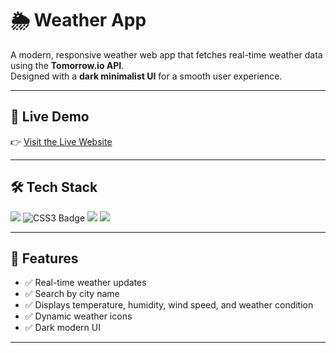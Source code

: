 # 🌦️ Weather App

A modern, responsive weather web app that fetches real-time weather data using the **Tomorrow.io API**.  
Designed with a **dark minimalist UI** for a smooth user experience.

---

## 🚀 Live Demo

👉 [Visit the Live Website]([https://your-live-site-link.com](https://weather-app-coral-seven-64.vercel.app))

---

## 🛠️ Tech Stack

<div align="left">
  <img src="https://img.shields.io/badge/HTML5-E34F26?style=for-the-badge&logo=html5&logoColor=white" />
  <img src="https://img.shields.io/badge/CSS3-1572B6?style=for-the-badge&logo=css3&logoColor=white" alt="CSS3 Badge" />
  <img src="https://img.shields.io/badge/JavaScript-F7DF1E?style=for-the-badge&logo=javascript&logoColor=black" />
  <img src="https://img.shields.io/badge/Tomorrow.io%20API-000000?style=for-the-badge&logo=cloudflare&logoColor=white" />
</div>

---

## 📸 Features

- ✅ Real-time weather updates
- ✅ Search by city name
- ✅ Displays temperature, humidity, wind speed, and weather condition
- ✅ Dynamic weather icons
- ✅ Dark modern UI

---
